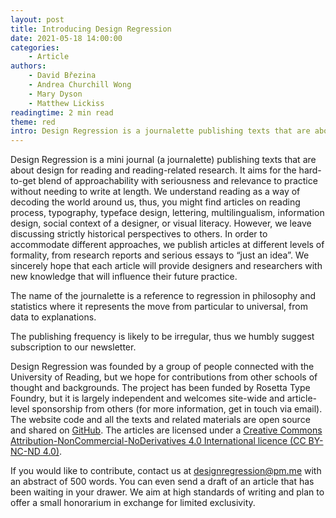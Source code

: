 ```yaml
---
layout: post
title: Introducing Design Regression
date: 2021-05-18 14:00:00
categories:
    - Article
authors:
    - David Březina
    - Andrea Churchill Wong
    - Mary Dyson
    - Matthew Lickiss
readingtime: 2 min read
theme: red
intro: Design Regression is a journalette publishing texts that are about design for reading and reading-related research. It aims for the hard-to-get blend of approachability with seriousness and relevance to practice.
---
```


Design Regression is a mini journal (a journalette) publishing texts that are about design for reading and reading-related research. It aims for the hard-to-get blend of approachability with seriousness and relevance to practice without needing to write at length. We understand reading as a way of decoding the world around us, thus, you might find articles on reading process, typography, typeface design, lettering, multilingualism, information design, social context of a designer, or visual literacy. However, we leave discussing strictly historical perspectives to others. In order to accommodate different approaches, we publish articles at different levels of formality, from research reports and serious essays to “just an idea”. We sincerely hope that each article will provide designers and researchers with new knowledge that will influence their future practice.

The name of the journalette is a reference to regression in philosophy and statistics where it represents the move from particular to universal, from data to explanations.

The publishing frequency is likely to be irregular, thus we humbly suggest subscription to our newsletter.

Design Regression was founded by a group of people connected with the University of Reading, but we hope for contributions from other schools of thought and backgrounds. The project has been funded by Rosetta Type Foundry, but it is largely independent and welcomes site-wide and article-level sponsorship from others (for more information, get in touch via email). The website code and all the texts and related materials are open source and shared on [GitHub](https://github.com/rosettatype/design-regression). The articles are licensed under a [Creative Commons Attribution-NonCommercial-NoDerivatives 4.0 International licence (CC BY-NC-ND 4.0)](https://creativecommons.org/licenses/by-nc-nd/4.0/).

If you would like to contribute, contact us at <designregression@pm.me> with an abstract of 500 words. You can even send a draft of an article that has been waiting in your drawer. We aim at high standards of writing and plan to offer a small honorarium in exchange for limited exclusivity.